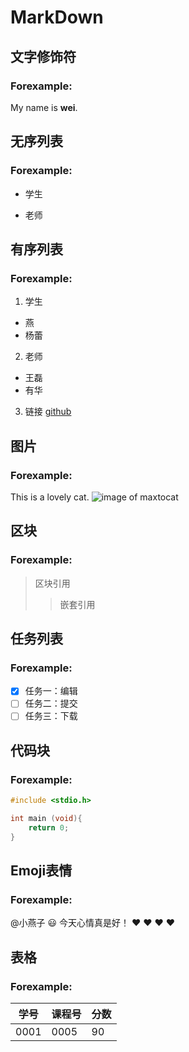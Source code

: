 # MarkDown
## 文字修饰符
### Forexample:
  My name is **wei**.
## 无序列表
### Forexample:
- 学生
* 老师
## 有序列表
### Forexample:
1. 学生
* 燕
* 杨蕾
2. 老师
* 王磊
* 有华
3. 链接
[github](https://github.com)
## 图片
### Forexample:
This is a lovely cat.
![image of maxtocat](https://octodex.github.com/images/maxtocat.gif)
## 区块
### Forexample:
>区块引用
>>嵌套引用
## 任务列表
### Forexample:
- [x] 任务一：编辑
- [ ] 任务二：提交
- [ ] 任务三：下载
## 代码块
### Forexample:
```c
#include <stdio.h>

int main (void){
    return 0;
}
```
## Emoji表情
### Forexample:
@小燕子 :smiley: 今天心情真是好！ :heart: :heart: :heart: :heart:
## 表格
### Forexample:
学号 | 课程号 | 分数
-----|-------|----|
0001 | 0005 | 90
